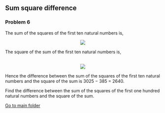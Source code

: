 Sum square difference
---------------------
### Problem 6

The sum of the squares of the first ten natural numbers is,  
<p align="center">
<img src="https://latex.codecogs.com/svg.latex?1^2&space;&plus;&space;2^2&space;&plus;&space;...&space;&plus;&space;10^2&space;=&space;385"> 
</p>
The square of the sum of the first ten natural numbers is,  
<p align="center"><br>
<img src="https://latex.codecogs.com/svg.latex?(1&space;&plus;&space;2&space;&plus;&space;...&space;&plus;&space;10)^2&space;=&space;55^2&space;=&space;3025">
</p>
Hence the difference between the sum of the squares of the first ten natural numbers and the square of the sum is 3025 − 385 = 2640.  
  
Find the difference between the sum of the squares of the first one hundred natural numbers and the square of the sum.
 
[Go to main folder](../../../ "Go to main folder")
